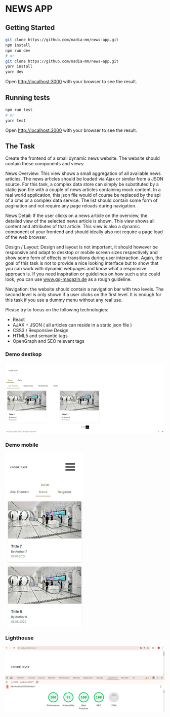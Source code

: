 # NEWS APP

## Getting Started

```bash
git clone https://github.com/nadia-mm/news-app.git
npm install
npm run dev
# or
git clone https://github.com/nadia-mm/news-app.git
yarn install
yarn dev
```

Open [http://localhost:3000](http://localhost:3000) with your browser to see the result.

## Running tests

```bash
npm run test
# or
yarn test
```

Open [http://localhost:3000](http://localhost:3000) with your browser to see the result.


## The Task

Create the frontend of a small dynamic news website. The website should contain these components and views:

News Overview: This view shows a small aggregation of all available news articles. The news articles should be loaded via Ajax or similar from a JSON source. For this task, a complex data store can simply be substituted by a static json file with a couple of news articles containing mock content. In a real world application, this json file would of course be replaced by the api of a cms or a complex data service.
The list should contain some form of pagination and not require any page reloads during navigation.

News Detail: If the user clicks on a news article on the overview, the detailed view of the selected news article is shown. This view shows all content and attributes of that article. This view is also a dynamic component of your frontend and should ideally also not require a page load of the web browser.

Design / Layout: Design and layout is not important, it should however be responsive and adapt to desktop or mobile screen sizes respectively and show some form of effects or transitions during user interaction. Again, the goal of this task is not to provide a nice looking interface but to show that you can work with dynamic webpages and know what a responsive approach is.
If you need inspiration or guidelines on how such a site could look, you can use www.gq-magazin.de as a rough guideline.

Navigation: the website should contain a navigation bar with two levels. The second level is only shown if a user clicks on the first level. It is enough for this task if you use a dummy menu without any real use.

Please try to focus on the following technologies:

- React
- AJAX + JSON ( all articles can reside in a static json file )
- CSS3 / Responsive Design
- HTML5 and semantic tags
- OpenGraph and SEO relevant tags

### Demo destkop
![](https://github.com/nadia-mm/news-app/blob/main/demo/demo-desktop.jpg)

### Demo mobile
![](https://github.com/nadia-mm/news-app/blob/main/demo/demo-mobile.jpg)

### Lighthouse
![](https://github.com/nadia-mm/news-app/blob/main/demo/lighthouse.jpg)